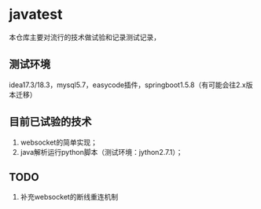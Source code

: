# javatest
本仓库主要对流行的技术做试验和记录测试记录，
## 测试环境
idea17.3/18.3，mysql5.7，easycode插件，springboot1.5.8（有可能会往2.x版本迁移）

## 目前已试验的技术
1. websocket的简单实现；
2. java解析运行python脚本（测试环境：jython2.7.1）；

## TODO
1. 补充websocket的断线重连机制
